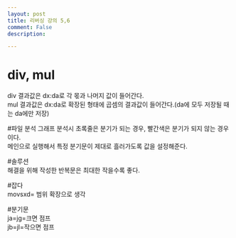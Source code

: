 ```yaml
---
layout: post
title: 리버싱 강의 5,6
comment: False
description: 

---
```


# div, mul  
div 결과값은 dx:da로 각 몫과 나머지 값이 들어간다.  
mul 결과값은 dx:da로 확장된 형태에 곱셈의 결과값이 들어간다.(da에 모두 저장될 때는 da에만 저장)  

#파일 분석
그래프 분석시 초록줄은 분기가 되는 경우, 빨간색은 분기가 되지 않는 경우이다.  
메인으로 실행해서 특정 분기문이 제대로 흘러가도록 값을 설정해준다.  

#솔루션  
해결을 위해 작성한 반복문은 최대한 작을수록 좋다.  

#잡다  
movsxd= 범위 확장으로 생각  

#분기문  
ja=jg=크면 점프  
jb=jl=작으면 점프  

